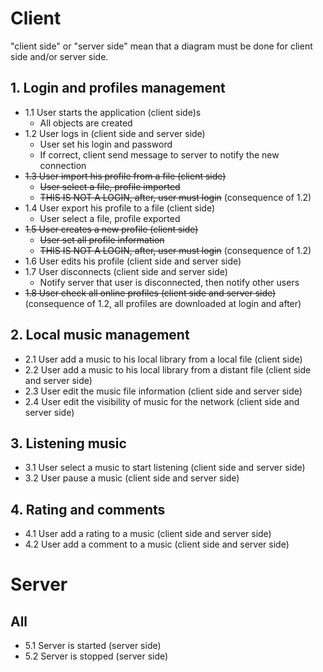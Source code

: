 # Client

"client side" or "server side" mean that a diagram must be done for client side and/or server side.

## 1. Login and profiles management

-   1.1 User starts the application (client side)s
    -   All objects are created
-   1.2 User logs in (client side and server side)
    -   User set his login and password
    -   If correct, client send message to server to notify the new connection
-   ~~1.3 User import his profile from a file (client side)~~
    -   ~~User select a file, profile imported~~
    -   ~~THIS IS NOT A LOGIN, after, user must login~~ (consequence of 1.2)
-   1.4 User export his profile to a file (client side)
    -   User select a file, profile exported
-   ~~1.5 User creates a new profile (client side)~~
    -   ~~User set all profile information~~
    -   ~~THIS IS NOT A LOGIN, after, user must login~~ (consequence of 1.2)
-   1.6 User edits his profile (client side and server side)
-   1.7 User disconnects (client side and server side)
    -   Notify server that user is disconnected, then notify other users
-   ~~1.8 User check all online profiles (client side and server side)~~ (consequence of 1.2, all profiles are downloaded at login and after)

## 2. Local music management

-   2.1 User add a music to his local library from a local file (client side)
-   2.2 User add a music to his local library from a distant file (client side and server side)
-   2.3 User edit the music file information (client side and server side)
-   2.4 User edit the visibility of music for the network (client side and server side)

## 3. Listening music

-   3.1 User select a music to start listening (client side and server side)
-   3.2 User pause a music (client side and server side)

## 4. Rating and comments

-   4.1 User add a rating to a music (client side and server side)
-   4.2 User add a comment to a music (client side and server side)

# Server

## All

-   5.1 Server is started (server side)
-   5.2 Server is stopped (server side)
